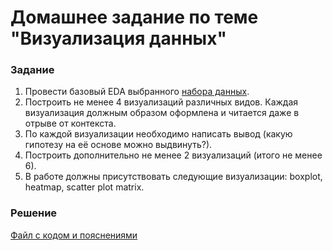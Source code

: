 # Домашнее задание по теме "Визуализация данных"

### Задание
1. Провести базовый EDA выбранного [набора данных](https://www.kaggle.com/datasets/travistyler/bond-girls-age-and-film-data).
2. Построить не менее 4 визуализаций различных видов. Каждая визуализация должным образом оформлена и читается даже в отрыве от контекста.
3. По каждой визуализации необходимо написать вывод (какую гипотезу на её основе можно выдвинуть?).
4. Построить дополнительно не менее 2 визуализаций (итого не менее 6).
5. В работе должны присутствовать следующие визуализации: boxplot, heatmap, scatter plot matrix.

### Решение
[Файл с кодом и пояснениями](/Projects/02_Python_statistics/02_Data_visualization/Solution.ipynb)
